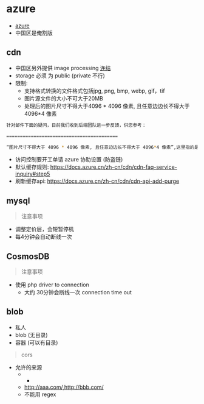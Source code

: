# azure

- [azure](https://azure.microsoft.com/)
- 中国区是俺割版

## cdn
- 中国区另外提供 image processing [连结](https://docs.azure.cn/zh-cn/cdn/cdn-image-processing)
- storage 必须 为 public (private 不行)
- 限制:
  - 支持格式转换的文件格式包括jpg, png, bmp, webp, gif，tif
  - 图片源文件的大小不可大于20MB
  - 处理后的图片尺寸不得大于4096 * 4096 像素, 且任意边边长不得大于4096*4 像素

```sh
针对邮件下面的疑问，目前我们收到后端团队进一步反馈，供您参考：

=========================================

“图片尺寸不得大于 4096 * 4096 像素, 且任意边边长不得大于 4096*4 像素”,这里指的是图片的总像素值不能大于4096*4096, 而如果一条边是4096*2, 另一条边小于4096/2的话，也是可以的。
```

- 访问控制要开工单请 azure 协助设置 (防盗链)
- 默认缓存规则: https://docs.azure.cn/zh-cn/cdn/cdn-faq-service-inquiry#step5
- 刷新缓存api: https://docs.azure.cn/zh-cn/cdn/cdn-api-add-purge

## mysql

> 注意事项

- 调整定价层，会短暂停机
- 每4分钟会自动断线一次

## CosmosDB

> 注意事项

- 使用 php driver to connection
  - 大约 30分钟会断线一次 connection time out
## blob

- 私人
- blob (无目录)
- 容器 (可以有目录)

> cors

- 允许的来源
  - *
  - <http://aaa.com/,http://bbb.com/>
  - 不能用 regex
